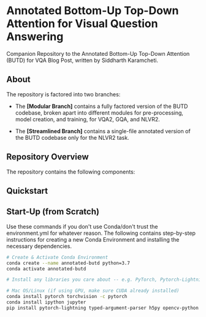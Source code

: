 # Annotated Bottom-Up Top-Down Attention for Visual Question Answering

Companion Repository to the Annotated Bottom-Up Top-Down Attention (BUTD) for VQA Blog Post, written by
Siddharth Karamcheti. 

## About
The repository is factored into two branches:
 - The **[Modular Branch]** contains a fully factored version of the BUTD 
   codebase, broken apart into different modules for pre-processing, model creation, and training, for
   VQA2, GQA, and NLVR2.
   
 - The **[Streamlined Branch]** contains a single-file annotated version of the BUTD codebase only for the NLVR2 task.
 
## Repository Overview
The repository contains the following components:


## Quickstart


## Start-Up (from Scratch)

Use these commands if you don't use Conda/don't trust the environment.yml for whatever reason. The following contains
step-by-step instructions for creating a new Conda Environment and installing the necessary dependencies.

```bash
# Create & Activate Conda Environment
conda create --name annotated-butd python=3.7
conda activate annotated-butd

# Install any libraries you care about -- e.g. PyTorch, Pytorch-Lightning, IPython & Jupyter

# Mac OS/Linux (if using GPU, make sure CUDA already installed)
conda install pytorch torchvision -c pytorch
conda install ipython jupyter 
pip install pytorch-lightning typed-argument-parser h5py opencv-python
``` 
   
